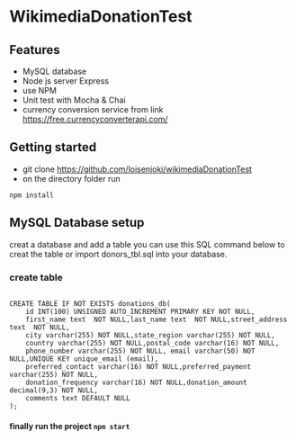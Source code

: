 # WikimediaDonationTest
## Features
- MySQL database
- Node js server Express
- use NPM
- Unit test with Mocha & Chai
- currency conversion service from link https://free.currencyconverterapi.com/

## Getting started
- git clone https://github.com/loisenjoki/wikimediaDonationTest
- on the directory folder run
```
npm install
```
## MySQL Database setup
creat a database and add a table you can use this SQL command below to creat the table or import  donors_tbl.sql into your database.
### create table
```

CREATE TABLE IF NOT EXISTS donations_db(
    id INT(100) UNSIGNED AUTO_INCREMENT PRIMARY KEY NOT NULL,
    first_name text  NOT NULL,last_name text  NOT NULL,street_address text  NOT NULL,
    city varchar(255) NOT NULL,state_region varchar(255) NOT NULL,
    country varchar(255) NOT NULL,postal_code varchar(16) NOT NULL,
    phone_number varchar(255) NOT NULL, email varchar(50) NOT NULL,UNIQUE KEY unique_email (email),
    preferred_contact varchar(16) NOT NULL,preferred_payment varchar(255) NOT NULL,
    donation_frequency varchar(16) NOT NULL,donation_amount decimal(9,3) NOT NULL,
    comments text DEFAULT NULL
);
```

#### finally run the project ``` npm start ```
